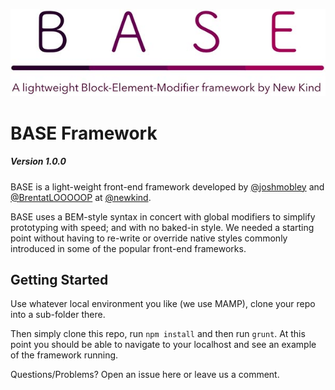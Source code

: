 ![BASE](assets/base-logo.jpg)

# BASE Framework #

##### Version 1.0.0 #####

BASE is a light-weight front-end framework developed by [@joshmobley](https://twitter.com/joshmobley) and [@BrentatLOOOOOP](https://twitter.com/BrentatLOOOOOP) at [@newkind](http://newkind.com).

BASE uses a BEM-style syntax in concert with global modifiers to simplify prototyping with speed; and with no baked-in style. We needed a starting point without having to re-write or override native styles commonly introduced in some of the popular front-end frameworks.

## Getting Started ##

Use whatever local environment you like (we use MAMP), clone your repo into a sub-folder there.

Then simply clone this repo, run `npm install` and then run `grunt`. At this point you should be able to navigate to your localhost and see an example of the framework running.

Questions/Problems? Open an issue here or leave us a comment.
